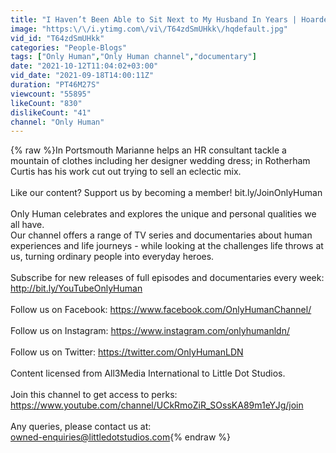 ```yaml
---
title: "I Haven’t Been Able to Sit Next to My Husband In Years | Hoarders SOS Ep9 | Only Human"
image: "https:\/\/i.ytimg.com\/vi\/T64zdSmUHkk\/hqdefault.jpg"
vid_id: "T64zdSmUHkk"
categories: "People-Blogs"
tags: ["Only Human","Only Human channel","documentary"]
date: "2021-10-12T11:04:02+03:00"
vid_date: "2021-09-18T14:00:11Z"
duration: "PT46M27S"
viewcount: "55895"
likeCount: "830"
dislikeCount: "41"
channel: "Only Human"
---
```

{% raw %}In Portsmouth Marianne helps an HR consultant tackle a mountain of clothes including her designer wedding dress; in Rotherham Curtis has his work cut out trying to sell an eclectic mix.<br /><br />Like our content? Support us by becoming a member! bit.ly/JoinOnlyHuman<br /><br />Only Human celebrates and explores the unique and personal qualities we all have. <br />Our channel offers a range of TV series and documentaries about human experiences and life journeys - while looking at the challenges life throws at us, turning ordinary people into everyday heroes. <br /><br />Subscribe for new releases of full episodes and documentaries every week:<br /><a rel="nofollow" target="blank" href="http://bit.ly/YouTubeOnlyHuman">http://bit.ly/YouTubeOnlyHuman</a><br /><br />Follow us on Facebook: <a rel="nofollow" target="blank" href="https://www.facebook.com/OnlyHumanChannel/">https://www.facebook.com/OnlyHumanChannel/</a><br /> <br />Follow us on Instagram: <a rel="nofollow" target="blank" href="https://www.instagram.com/onlyhumanldn/">https://www.instagram.com/onlyhumanldn/</a><br /> <br />Follow us on Twitter: <a rel="nofollow" target="blank" href="https://twitter.com/OnlyHumanLDN">https://twitter.com/OnlyHumanLDN</a><br /><br />Content licensed from All3Media International to Little Dot Studios.<br /> <br />Join this channel to get access to perks:<br /><a rel="nofollow" target="blank" href="https://www.youtube.com/channel/UCkRmoZiR_SOssKA89m1eYJg/join">https://www.youtube.com/channel/UCkRmoZiR_SOssKA89m1eYJg/join</a><br /><br />Any queries, please contact us at: <br />owned-enquiries@littledotstudios.com{% endraw %}

